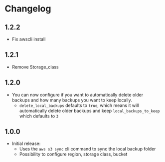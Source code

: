 # Changelog

## 1.2.2
- Fix awscli install

## 1.2.1
- Remove Storage_class

## 1.2.0
- You can now configure if you want to automatically delete older backups and how many backups you want to keep locally.
  * `delete_local_backups` defaults to `true`, which means it will automatically delete older backups and keep `local_backups_to_keep` which defaults to `3`

## 1.0.0
- Initial release:
  * Uses the `aws s3 sync` cli command to sync the local backup folder   
  * Possibility to configure region, storage class, bucket
